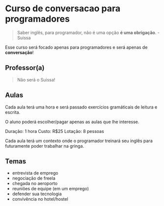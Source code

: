 # Curso de conversacao para programadores

> Saber inglês, para programador, não é uma opção **é uma obrigação**. - Suissa

Esse curso será focado apenas para programadores e será apenas de **conversação**!

## Professor(a)

> Não será o Suissa!

## Aulas

Cada aula terá uma hora e será passado exercícios gramáticais de leitura e escrita.

O aluno poderá escolher/pagar apenas as aulas que lhe interesse.

Duração: 1 hora
Custo: R$25
Lotação: 8 pessoas

Cada aula terá um contexto onde o programador treinará seu inglês para futuramente poder trabalhar na gringa.

## Temas

- entrevista de emprego
- negociação de freela
- chegada no aeroporto
- reuniões de equipe (em um emprego)
- defender sua tecnologia
- convivência no hotel/hostel


